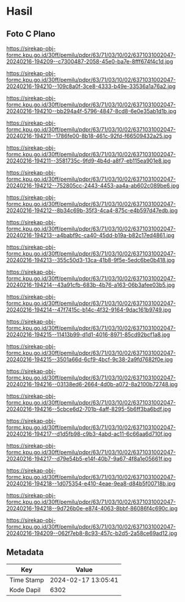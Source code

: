 # Hasil

## Foto C Plano

https://sirekap-obj-formc.kpu.go.id/30ff/pemilu/pdpr/63/71/03/10/02/6371031002047-20240216-194209--c7300487-2058-45e0-ba7e-8fff674f4c1d.jpg

https://sirekap-obj-formc.kpu.go.id/30ff/pemilu/pdpr/63/71/03/10/02/6371031002047-20240216-194210--109c8a0f-3ce8-4333-b49e-33536a1a76a2.jpg

https://sirekap-obj-formc.kpu.go.id/30ff/pemilu/pdpr/63/71/03/10/02/6371031002047-20240216-194210--bb294a4f-5796-4847-8cd8-6e0e35ab1d1b.jpg

https://sirekap-obj-formc.kpu.go.id/30ff/pemilu/pdpr/63/71/03/10/02/6371031002047-20240216-194211--1786fe00-8b18-461c-92fd-f66509432a25.jpg

https://sirekap-obj-formc.kpu.go.id/30ff/pemilu/pdpr/63/71/03/10/02/6371031002047-20240216-194211--3581735c-9fd9-4b4d-a8f7-eb115ea901e8.jpg

https://sirekap-obj-formc.kpu.go.id/30ff/pemilu/pdpr/63/71/03/10/02/6371031002047-20240216-194212--752805cc-2443-4453-aa4a-ab602c089be6.jpg

https://sirekap-obj-formc.kpu.go.id/30ff/pemilu/pdpr/63/71/03/10/02/6371031002047-20240216-194212--8b34c69b-35f3-4ca4-875c-e4b597d47edb.jpg

https://sirekap-obj-formc.kpu.go.id/30ff/pemilu/pdpr/63/71/03/10/02/6371031002047-20240216-194213--a4babf9c-ca40-45dd-b19a-b82c17ed4861.jpg

https://sirekap-obj-formc.kpu.go.id/30ff/pemilu/pdpr/63/71/03/10/02/6371031002047-20240216-194213--355c50d3-13ca-41b8-9f5e-5edc6be0b418.jpg

https://sirekap-obj-formc.kpu.go.id/30ff/pemilu/pdpr/63/71/03/10/02/6371031002047-20240216-194214--43a91cfb-683b-4b76-a163-06b3afee03b5.jpg

https://sirekap-obj-formc.kpu.go.id/30ff/pemilu/pdpr/63/71/03/10/02/6371031002047-20240216-194214--47f7415c-b14c-4f32-9164-9dac161b9749.jpg

https://sirekap-obj-formc.kpu.go.id/30ff/pemilu/pdpr/63/71/03/10/02/6371031002047-20240216-194215--11413b99-d1d1-4016-8971-85cd92bcf1a8.jpg

https://sirekap-obj-formc.kpu.go.id/30ff/pemilu/pdpr/63/71/03/10/02/6371031002047-20240216-194215--3501a66d-6cf9-4bcf-9c38-2a9fd7682f0e.jpg

https://sirekap-obj-formc.kpu.go.id/30ff/pemilu/pdpr/63/71/03/10/02/6371031002047-20240216-194216--03138ed6-2664-4d0b-a072-8a2100b72748.jpg

https://sirekap-obj-formc.kpu.go.id/30ff/pemilu/pdpr/63/71/03/10/02/6371031002047-20240216-194216--5cbce6d2-701b-4aff-8295-5b6ff3ba6bdf.jpg

https://sirekap-obj-formc.kpu.go.id/30ff/pemilu/pdpr/63/71/03/10/02/6371031002047-20240216-194217--d1d5fb98-c9b3-4abd-ac11-6c66aa6d710f.jpg

https://sirekap-obj-formc.kpu.go.id/30ff/pemilu/pdpr/63/71/03/10/02/6371031002047-20240216-194217--d79e54b5-e14f-40b7-9a67-4f8a1e05661f.jpg

https://sirekap-obj-formc.kpu.go.id/30ff/pemilu/pdpr/63/71/03/10/02/6371031002047-20240216-194218--1d075354-e410-4eae-9ea8-d84b5f00718b.jpg

https://sirekap-obj-formc.kpu.go.id/30ff/pemilu/pdpr/63/71/03/10/02/6371031002047-20240216-194218--9d726b0e-e874-4063-8bbf-86086f4c690c.jpg

https://sirekap-obj-formc.kpu.go.id/30ff/pemilu/pdpr/63/71/03/10/02/6371031002047-20240216-194209--062f7eb8-8c93-457c-b2d5-2a58ce69ad12.jpg


## Metadata

| Key        | Value               |
| ---------- | ------------------- |
| Time Stamp | 2024-02-17 13:05:41 |
| Kode Dapil | 6302                |



